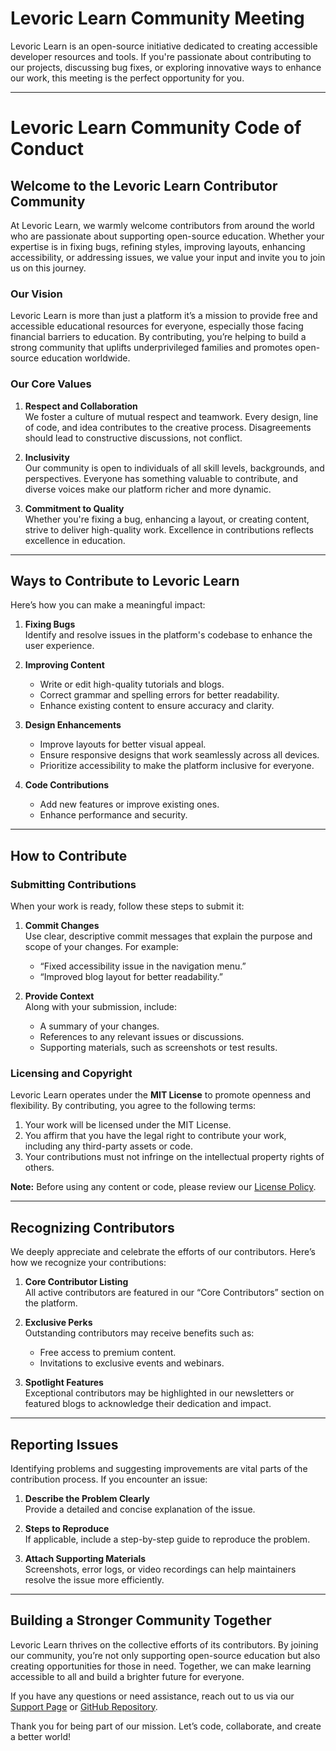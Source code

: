 # Levoric Learn Community Meeting
Levoric Learn is an open-source initiative dedicated to creating accessible developer resources and tools. If you're passionate about contributing to our projects, discussing bug fixes, or exploring innovative ways to enhance our work, this meeting is the perfect opportunity for you.

---

# Levoric Learn Community Code of Conduct

## Welcome to the Levoric Learn Contributor Community

At Levoric Learn, we warmly welcome contributors from around the world who are passionate about supporting open-source education. Whether your expertise is in fixing bugs, refining styles, improving layouts, enhancing accessibility, or addressing issues, we value your input and invite you to join us on this journey.

### Our Vision

Levoric Learn is more than just a platform it’s a mission to provide free and accessible educational resources for everyone, especially those facing financial barriers to education. By contributing, you’re helping to build a strong community that uplifts underprivileged families and promotes open-source education worldwide.

### Our Core Values

1. **Respect and Collaboration**  
   We foster a culture of mutual respect and teamwork. Every design, line of code, and idea contributes to the creative process. Disagreements should lead to constructive discussions, not conflict.

2. **Inclusivity**  
   Our community is open to individuals of all skill levels, backgrounds, and perspectives. Everyone has something valuable to contribute, and diverse voices make our platform richer and more dynamic.

3. **Commitment to Quality**  
   Whether you're fixing a bug, enhancing a layout, or creating content, strive to deliver high-quality work. Excellence in contributions reflects excellence in education.

---

## Ways to Contribute to Levoric Learn

Here’s how you can make a meaningful impact:

1. **Fixing Bugs**  
   Identify and resolve issues in the platform's codebase to enhance the user experience.

2. **Improving Content**  
   - Write or edit high-quality tutorials and blogs.  
   - Correct grammar and spelling errors for better readability.  
   - Enhance existing content to ensure accuracy and clarity.

3. **Design Enhancements**  
   - Improve layouts for better visual appeal.  
   - Ensure responsive designs that work seamlessly across all devices.  
   - Prioritize accessibility to make the platform inclusive for everyone.

4. **Code Contributions**  
   - Add new features or improve existing ones.  
   - Enhance performance and security.

---

## How to Contribute

### Submitting Contributions

When your work is ready, follow these steps to submit it:

1. **Commit Changes**  
   Use clear, descriptive commit messages that explain the purpose and scope of your changes. For example:  
   - “Fixed accessibility issue in the navigation menu.”  
   - “Improved blog layout for better readability.”

2. **Provide Context**  
   Along with your submission, include:  
   - A summary of your changes.  
   - References to any relevant issues or discussions.  
   - Supporting materials, such as screenshots or test results.

### Licensing and Copyright

Levoric Learn operates under the **MIT License** to promote openness and flexibility. By contributing, you agree to the following terms:  

1. Your work will be licensed under the MIT License.  
2. You affirm that you have the legal right to contribute your work, including any third-party assets or code.  
3. Your contributions must not infringe on the intellectual property rights of others.  

**Note:** Before using any content or code, please review our [License Policy](https://policies.levoriclearn.com/license).

---

## Recognizing Contributors

We deeply appreciate and celebrate the efforts of our contributors. Here’s how we recognize your contributions:

1. **Core Contributor Listing**  
   All active contributors are featured in our “Core Contributors” section on the platform.

2. **Exclusive Perks**  
   Outstanding contributors may receive benefits such as:  
   - Free access to premium content.  
   - Invitations to exclusive events and webinars.

3. **Spotlight Features**  
   Exceptional contributors may be highlighted in our newsletters or featured blogs to acknowledge their dedication and impact.

---

## Reporting Issues

Identifying problems and suggesting improvements are vital parts of the contribution process. If you encounter an issue:

1. **Describe the Problem Clearly**  
   Provide a detailed and concise explanation of the issue.

2. **Steps to Reproduce**  
   If applicable, include a step-by-step guide to reproduce the problem.

3. **Attach Supporting Materials**  
   Screenshots, error logs, or video recordings can help maintainers resolve the issue more efficiently.

---

## Building a Stronger Community Together

Levoric Learn thrives on the collective efforts of its contributors. By joining our community, you’re not only supporting open-source education but also creating opportunities for those in need. Together, we can make learning accessible to all and build a brighter future for everyone.

If you have any questions or need assistance, reach out to us via our [Support Page](https://support.levoriclearn.com) or [GitHub Repository](https://github.com/levoric-learn).

Thank you for being part of our mission. Let’s code, collaborate, and create a better world!  
